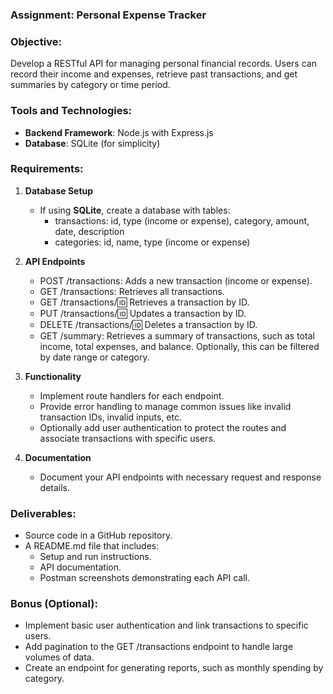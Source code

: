 ### Assignment: Personal Expense Tracker

### Objective:

Develop a RESTful API for managing personal financial records. Users can record their income and expenses, retrieve past transactions, and get summaries by category or time period.

### Tools and Technologies:

- **Backend Framework**: Node.js with Express.js
- **Database**: SQLite (for simplicity)

### Requirements:

1. **Database Setup**

   - If using **SQLite**, create a database with tables:
     - transactions: id, type (income or expense), category, amount, date, description
     - categories: id, name, type (income or expense)

2. **API Endpoints**
   - POST /transactions: Adds a new transaction (income or expense).
   - GET /transactions: Retrieves all transactions.
   - GET /transactions/:id: Retrieves a transaction by ID.
   - PUT /transactions/:id: Updates a transaction by ID.
   - DELETE /transactions/:id: Deletes a transaction by ID.
   - GET /summary: Retrieves a summary of transactions, such as total income, total expenses, and balance. Optionally, this can be filtered by date range or category.
3. **Functionality**
   - Implement route handlers for each endpoint.
   - Provide error handling to manage common issues like invalid transaction IDs, invalid inputs, etc.
   - Optionally add user authentication to protect the routes and associate transactions with specific users.
4. **Documentation**
   - Document your API endpoints with necessary request and response details.

### Deliverables:

- Source code in a GitHub repository.
- A README.md file that includes:
  - Setup and run instructions.
  - API documentation.
  - Postman screenshots demonstrating each API call.

### Bonus (Optional):

- Implement basic user authentication and link transactions to specific users.
- Add pagination to the GET /transactions endpoint to handle large volumes of data.
- Create an endpoint for generating reports, such as monthly spending by category.
